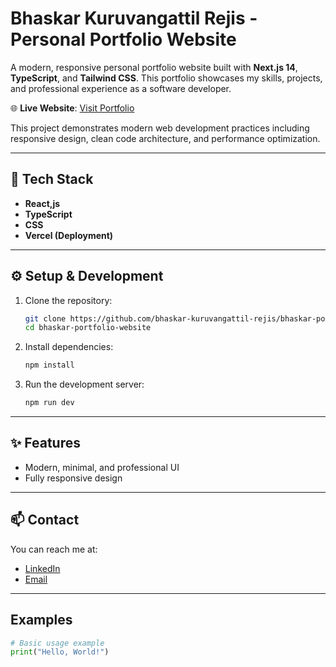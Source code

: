 # Bhaskar Kuruvangattil Rejis - Personal Portfolio Website

A modern, responsive personal portfolio website built with **Next.js 14**, **TypeScript**, and **Tailwind CSS**. This portfolio showcases my skills, projects, and professional experience as a software developer.

🌐 **Live Website**: [Visit Portfolio](https://bhaskar-portfolio-test.vercel.app/)

This project demonstrates modern web development practices including responsive design, clean code architecture, and performance optimization.

---

## 🚀 Tech Stack

- **React,js**
- **TypeScript**
- **CSS**
- **Vercel (Deployment)**

---

## ⚙️ Setup & Development

1. Clone the repository:
    ```bash
    git clone https://github.com/bhaskar-kuruvangattil-rejis/bhaskar-portfolio-website.git
    cd bhaskar-portfolio-website
    ```

2. Install dependencies:
    ```bash
    npm install
    ```

3. Run the development server:
    ```bash
    npm run dev
    ```

---

## ✨ Features

- Modern, minimal, and professional UI
- Fully responsive design

---

## 📫 Contact

You can reach me at:

- [LinkedIn](https://linkedin.com/in/bhaskar-kuruvangattil-rejis-a0452330a)
- [Email](bkuruvangattilrejis@gmail.com)

---


## Examples

```python
# Basic usage example
print("Hello, World!")
```

